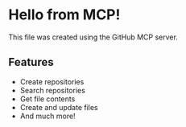 # Hello from MCP!

This file was created using the GitHub MCP server.

## Features

- Create repositories
- Search repositories
- Get file contents
- Create and update files
- And much more!